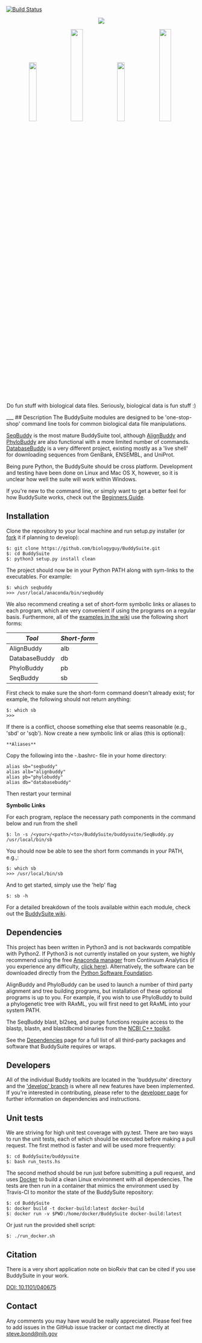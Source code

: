 [![Build Status](https://travis-ci.org/biologyguy/BuddySuite.svg?branch=develop)](https://travis-ci.org/biologyguy/BuddySuite)
<p align="center"><a href="https://github.com/biologyguy/BuddySuite/wiki">
<img src="https://raw.githubusercontent.com/biologyguy/BuddySuite/master/workshop/images/BuddySuite-logo.gif" /></a></p>
<p align="center">
<a href="https://github.com/biologyguy/BuddySuite/wiki/SeqBuddy"><img src="https://raw.githubusercontent.com/biologyguy/BuddySuite/master/workshop/images/SeqBuddy-logo.gif" width=20%/></a>
<a href="https://github.com/biologyguy/BuddySuite/wiki/AlignBuddy"><img src="https://raw.githubusercontent.com/biologyguy/BuddySuite/master/workshop/images/AlignBuddy-logo.gif" width=25%/></a>
<a href="https://github.com/biologyguy/BuddySuite/wiki/DatabaseBuddy"><img src="https://raw.githubusercontent.com/biologyguy/BuddySuite/master/workshop/images/DBBuddy-logo.gif" width=20%/></a>
<a href="https://github.com/biologyguy/BuddySuite/wiki/PhyloBuddy"><img src="https://raw.githubusercontent.com/biologyguy/BuddySuite/master/workshop/images/PhyloBuddy-logo.gif" width=25%/></a>
</p>
<p align="center">Do fun stuff with biological data files. Seriously, biological data is fun stuff :)</p>
___
## Description
The BuddySuite modules are designed to be 'one-stop-shop' command line tools for common biological data file
 manipulations.

[SeqBuddy](https://github.com/biologyguy/BuddySuite/wiki/SeqBuddy) is the most mature BuddySuite tool, although
 [AlignBuddy](https://github.com/biologyguy/BuddySuite/wiki/AlignBuddy) and
 [PhyloBuddy](https://github.com/biologyguy/BuddySuite/wiki/PhyloBuddy) are also functional with a more limited number
 of commands. [DatabaseBuddy](https://github.com/biologyguy/BuddySuite/wiki/DatabaseBuddy) is a very different project,
 existing mostly as a 'live shell' for downloading sequences from GenBank, ENSEMBL, and UniProt.

Being pure Python, the BuddySuite should be cross platform. Development and testing have been done on Linux
 and Mac OS X, however, so it is unclear how well the suite will work within Windows.
 
If you're new to the command line, or simply want to get a better feel for how BuddySuite works, check out the [Beginners Guide](https://github.com/biologyguy/BuddySuite/wiki/Beginners-Guide).

## Installation 
Clone the repository to your local machine and run setup.py installer (or
 [fork](https://help.github.com/articles/fork-a-repo/) it if planning to develop):

    $: git clone https://github.com/biologyguy/BuddySuite.git
    $: cd BuddySuite
    $: python3 setup.py install clean
    
The project should now be in your Python PATH along with sym-links to the executables. For example:
 
    $: which seqbuddy
    >>> /usr/local/anaconda/bin/seqbuddy

We also recommend creating a set of short-form symbolic links or aliases to each program, which are very convenient if
 using the programs on a regular basis. Furthermore, all of the 
 [examples in the wiki](https://github.com/biologyguy/buddysuite/wiki) use the following short forms:

*Tool* | *Short-form*
---------- | -------- 
AlignBuddy | alb
DatabaseBuddy | db
PhyloBuddy | pb
SeqBuddy | sb
 
First check to make sure the short-form command doesn't already exist; for example, the
 following should not return anything:
 
    $: which sb
    >>>

If there is a conflict, choose something else that seems reasonable (e.g., 'sbd' or 'sqb'). Now create a new symbolic
 link or alias (this is optional):

    **Aliases**

Copy the following into the -.bashrc- file in your home directory:
  
    alias sb="seqbuddy"
    alias alb="alignbuddy"
    alias pb="phylobuddy"
    alias db="databasebuddy"

Then restart your terminal

**Symbolic Links**

For each program, replace the necessary path components in the command below and run from the shell

    $: ln -s /<your>/<path>/<to>/BuddySuite/buddysuite/SeqBuddy.py /usr/local/bin/sb

You should now be able to see the short form commands in your PATH, e.g.,:

    $: which sb
    >>> /usr/local/bin/sb

And to get started, simply use the 'help' flag

    $: sb -h

For a detailed breakdown of the tools available within each module, check out the
 [BuddySuite wiki](https://github.com/biologyguy/BuddySuite/wiki).

## Dependencies
This project has been written in Python3 and is not backwards compatible with Python2. If Python3 is not currently
 installed on your system, we highly recommend using the free [Anaconda manager](http://continuum.io/downloads#py34)
 from Continuum Analytics (if you experience any difficulty, 
 [click here](https://github.com/biologyguy/BuddySuite/wiki/anaconda)). Alternatively, the software can be downloaded 
 directly from the [Python Software Foundation](https://www.python.org/downloads/).

AlignBuddy and PhyloBuddy can be used to launch a number of third party alignment and tree building programs, but
 installation of these optional programs is up to you. For example, if you wish to use PhyloBuddy to build a 
 phylogenetic tree with RAxML, you will first need to get RAxML into your system PATH. 

The SeqBuddy blast, bl2seq, and purge functions require access to the blastp, blastn, and blastdbcmd binaries from the
 [NCBI C++ toolkit](http://www.ncbi.nlm.nih.gov/IEB/ToolBox/CPP_DOC/).
 
See the [Dependencies](https://github.com/biologyguy/BuddySuite/wiki/Dependencies) page for a full list of all
 third-party packages and software that BuddySuite requires or wraps.
 

## Developers
All of the individual Buddy toolkits are located in the 'buddysuite' directory and the 
 ['develop' branch](https://github.com/biologyguy/BuddySuite/tree/develop) is where all new features have been
 implemented. If you're interested in contributing, please refer to the
 [developer page](https://github.com/biologyguy/BuddySuite/wiki/Developers) for further information on dependencies
 and instructions.

## Unit tests
We are striving for high unit test coverage with py.test. There are two ways to run the unit tests, each of which
 should be executed before making a pull request. The first method is faster and will be used more frequently:

    $: cd BuddySuite/buddysuite
    $: bash run_tests.hs

The second method should be run just before submitting a pull request, and uses
 [Docker](https://docs.docker.com/engine/installation/) to build a clean Linux environment with all dependencies. 
 The tests are then run in a container that mimics the environment used by Travis-CI to monitor the state of the BuddySuite
 repository:
    
    $: cd BuddySuite
    $: docker build -t docker-build:latest docker-build
    $: docker run -v $PWD:/home/docker/BuddySuite docker-build:latest
 
 Or just run the provided shell script:
 
    $: ./run_docker.sh

## Citation
There is a very short application note on bioRxiv that can be cited if you use BuddySuite in your work.

[DOI: 10.1101/040675](http://dx.doi.org/10.1101/040675)


## Contact
Any comments you may have would be really appreciated. Please feel free to add issues in the GitHub issue tracker or
 contact me directly at [steve.bond@nih.gov](mailto:steve.bond@nih.gov)
